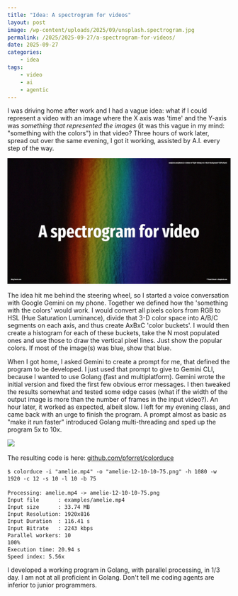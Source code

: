 ```yaml
---
title: "Idea: A spectrogram for videos"
layout: post
image: /wp-content/uploads/2025/09/unsplash.spectrogram.jpg
permalink: /2025/2025-09-27/a-spectrogram-for-videos/
date: 2025-09-27
categories:
    - idea
tags:
    - video
    - ai
    - agentic
---
```

I was driving home after work and I had a vague idea: 
what if I could represent a video with an image where the X axis was 'time' and the Y-axis was _something that represented the images_ (it was this vague in my mind: "something with the colors")  in that video?
Three hours of work later, spread out over the same evening, I got it working, assisted by A.I. every step of the way.

![](/wp-content/uploads/2025/09/unsplash.spectrogram.jpg)
<!-- more -->

The idea hit me behind the steering wheel, so I started a voice conversation with Google Gemini on my phone.
Together we defined how the 'something with the colors' would work. I would convert all pixels colors from RGB to HSL (Hue Saturation Luminance),
divide that 3-D color space into A/B/C segments on each axis, and thus create AxBxC 'color buckets'.
I would then create a histogram for each of these buckets, take the N most populated ones and use those to draw the vertical pixel lines.
Just show the popular colors. If most of the image(s) was blue, show that blue.

When I got home, I asked Gemini to create a prompt for me, that defined the program to be developed.
I just used that prompt to give to Gemini CLI, because I wanted to use Golang (fast and multiplatform). 
Gemini wrote the initial version and fixed the first few obvious error messages.
I then tweaked the results somewhat and tested some edge cases (what if the width of the output image is more than the number of frames in the input video?).
An hour later, it worked as expected, albeit slow. I left for my evening class, and came back with an urge to finish the program.
A prompt almost as basic as "make it run faster" introduced Golang multi-threading and sped up the program 5x to 10x.

![](https://github.com/pforret/colorduce/raw/main/amelie.png)

The resulting code is here: [github.com/pforret/colorduce](https://github.com/pforret/colorduce)
```
$ colorduce -i "amelie.mp4" -o "amelie-12-10-10-75.png" -h 1080 -w 1920 -c 12 -s 10 -l 10 -b 75

Processing: amelie.mp4 -> amelie-12-10-10-75.png
Input file      : examples/amelie.mp4
Input size      : 33.74 MB
Input Resolution: 1920x816
Input Duration  : 116.41 s
Input Bitrate   : 2243 kbps
Parallel workers: 10
100%
Execution time: 20.94 s
Speed index: 5.56x
```

I developed a working program in Golang, with parallel processing, in 1/3 day. 
I am not at all proficient in Golang. 
Don't tell me coding agents are inferior to junior programmers.